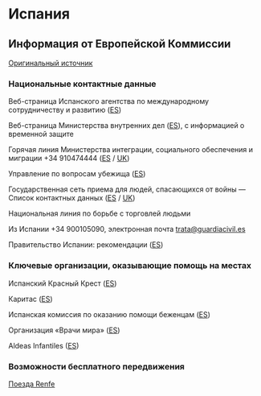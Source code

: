 # Испания

## Информация от Европейской Коммиссии

[Оригинальный источник](https://ec.europa.eu/info/strategy/priorities-2019-2024/stronger-europe-world/eu-solidarity-ukraine/eu-assistance-ukraine/information-people-fleeing-war-ukraine_ru)

### Национальные контактные данные

Веб-страница Испанского агентства по международному сотрудничеству и развитию ([ES](https://www.aecid.es/ES/Paginas/Sala%20de%20Prensa/Tus%20campa%C3%B1as/Ucrania.aspx))

Веб-страница Министерства внутренних дел ([ES](https://www.inclusion.gob.es/es/ucrania/protecciontemporal/index.htm)), с информацией о временной защите

Горячая линия Министерства интеграции, социального обеспечения и миграции +34 910474444 ([ES](https://www.inclusion.gob.es/es/ucrania/index.htm) / [UK](https://www.inclusion.gob.es/uk/ucrania/index.htm))

Управление по вопросам убежища ([ES](http://www.interior.gob.es/web/servicios-al-ciudadano/oficina-de-asilo-y-refugio))

Государственная сеть приема для людей, спасающихся от войны — Список контактных данных ([ES](https://www.inclusion.gob.es/es/ucrania/telefonos/index.htm) / [UK](https://www.inclusion.gob.es/uk/ucrania/index.htm))

Национальная линия по борьбе с торговлей людьми

Из Испании +34 900105090, электронная почта trata@guardiacivil.es

Правительство Испании: рекомендации ([ES](https://www.inclusion.gob.es/ficheros/ucrania/guia_desplazados_ucranianoses.pdf))

### Ключевые организации, оказывающие помощь на местах

Испанский Красный Крест ([ES](https://www2.cruzroja.es/))

Каритас ([ES](https://dona.medicosdelmundo.org/donaciones?gclid=CjwKCAiAvaGRBhBlEiwAiY-yMB_UOO3RzCyNoJjlnmbW4Z-uTwPZKWpVm9w_cYDcoBXnwDQKZdy1IRoC2TAQAvD_BwE))

Испанская комиссия по оказанию помощи беженцам ([ES](https://www.cear.es/))

Организация «Врачи мира» ([ES](https://www.medicosdelmundo.org/que-hacemos/europa/ucrania))

Aldeas Infantiles ([ES](https://www.aldeasinfantiles.es/emergencia-ucrania))

### Возможности бесплатного передвижения

[Поезда Renfe](https://www.renfe.com/es/es/grupo-renfe/comunicacion/renfe-al-dia/sala-de-prensa/Renfe-ofrece-gratuidad-a-refugiados-de-ucrania?fbclid=IwAR3iex50vwLMOx3UAJm136Al93F5i20SUmzC04KmTndWTYABIALEPC213Hs)
